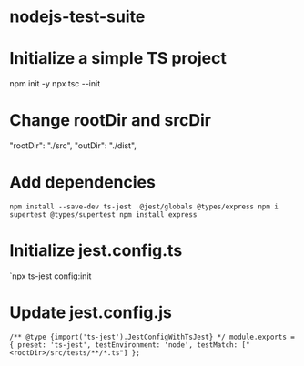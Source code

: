 # nodejs-test-suite

# Initialize a simple TS project
npm init -y
npx tsc --init

# Change rootDir and srcDir
"rootDir": "./src",
"outDir": "./dist",

# Add dependencies
`npm install --save-dev ts-jest  @jest/globals @types/express
npm i supertest @types/supertest
npm install express `

# Initialize jest.config.ts
`npx ts-jest config:init

# Update jest.config.js
`/** @type {import('ts-jest').JestConfigWithTsJest} */
module.exports = {
  preset: 'ts-jest',
  testEnvironment: 'node',
  testMatch: ["<rootDir>/src/tests/**/*.ts"]
};`